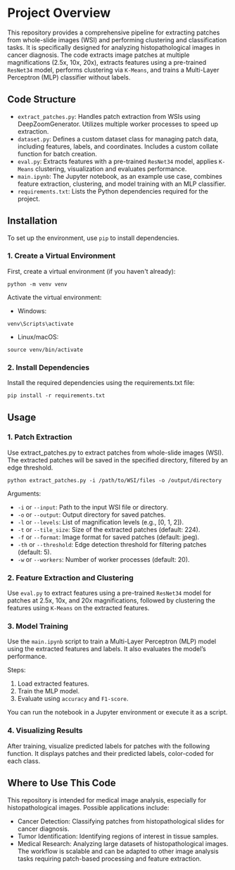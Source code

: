 # Project Overview

This repository provides a comprehensive pipeline for extracting patches from whole-slide images (WSI) and performing clustering and classification tasks. It is specifically designed for analyzing histopathological images in cancer diagnosis. The code extracts image patches at multiple magnifications (2.5x, 10x, 20x), extracts features using a pre-trained `ResNet34` model, performs clustering via `K-Means`, and trains a Multi-Layer Perceptron (MLP) classifier without labels.

## Code Structure
- `extract_patches.py`: Handles patch extraction from WSIs using DeepZoomGenerator. Utilizes multiple worker processes to speed up extraction.
- `dataset.py`: Defines a custom dataset class for managing patch data, including features, labels, and coordinates. Includes a custom collate function for batch creation.
- `eval.py`: Extracts features with a pre-trained `ResNet34` model, applies `K-Means` clustering, visualization and evaluates  performance.
- `main.ipynb`: The Jupyter notebook, as an example use case, combines feature extraction, clustering, and model training with an MLP classifier.
- `requirements.txt`: Lists the Python dependencies required for the project.

## Installation

To set up the environment, use `pip` to install dependencies.

### 1. Create a Virtual Environment
First, create a virtual environment (if you haven't already):

```
python -m venv venv
```

Activate the virtual environment:
* Windows:
```
venv\Scripts\activate
```
* Linux/macOS:
```
source venv/bin/activate
```

### 2. Install Dependencies
Install the required dependencies using the requirements.txt file:
```
pip install -r requirements.txt
```

## Usage
### 1. Patch Extraction
Use extract_patches.py to extract patches from whole-slide images (WSI). The extracted patches will be saved in the specified directory, filtered by an edge threshold.
```
python extract_patches.py -i /path/to/WSI/files -o /output/directory
```
Arguments:

* `-i` or `--input`: Path to the input WSI file or directory.
* `-o` or `--output`: Output directory for saved patches.
* `-l` or `--levels`: List of magnification levels (e.g., [0, 1, 2]).
* `-t` or `--tile_size`: Size of the extracted patches (default: 224).
* `-f` or `--format`: Image format for saved patches (default: jpeg).
* `-th` or `--threshold`: Edge detection threshold for filtering patches (default: 5).
* `-w` or `--workers`: Number of worker processes (default: 20).

### 2. Feature Extraction and Clustering
Use `eval.py` to extract features using a pre-trained `ResNet34` model for patches at 2.5x, 10x, and 20x magnifications, followed by clustering the features using `K-Means` on the extracted features.

### 3. Model Training
Use the `main.ipynb` script to train a Multi-Layer Perceptron (MLP) model using the extracted features and labels. It also evaluates the model’s performance.

Steps:
1. Load extracted features.
2. Train the MLP model.
3. Evaluate using `accuracy` and `F1-score`.
   
You can run the notebook in a Jupyter environment or execute it as a script.

### 4. Visualizing Results
After training, visualize predicted labels for patches with the following function. It displays patches and their predicted labels, color-coded for each class.

## Where to Use This Code
This repository is intended for medical image analysis, especially for histopathological images. Possible applications include:
+ Cancer Detection: Classifying patches from histopathological slides for cancer diagnosis.
+ Tumor Identification: Identifying regions of interest in tissue samples.
+ Medical Research: Analyzing large datasets of histopathological images.
The workflow is scalable and can be adapted to other image analysis tasks requiring patch-based processing and feature extraction.









